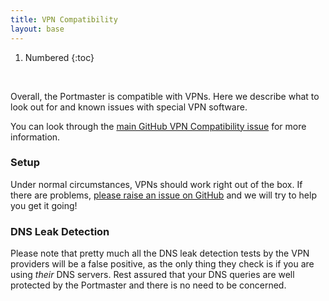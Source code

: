 ```yaml
---
title: VPN Compatibility
layout: base
---
```

1. Numbered
{:toc}

<br/>

Overall, the Portmaster is compatible with VPNs. Here we describe what to look out for and known issues with special VPN software.

You can look through the [main GitHub VPN Compatibility issue](https://github.com/safing/portmaster/issues/160) for more information.

### Setup

Under normal circumstances, VPNs should work right out of the box. If there are problems, [please raise an issue on GitHub](https://github.com/safing/portmaster/issues/new?template=bug-report.md) and we will try to help you get it going!

### DNS Leak Detection

Please note that pretty much all the DNS leak detection tests by the VPN providers will be a false positive, as the only thing they check is if you are using _their_ DNS servers. Rest assured that your DNS queries are well protected by the Portmaster and there is no need to be concerned.
